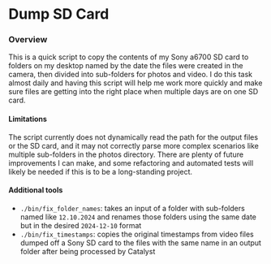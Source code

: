 # Dump SD Card

### Overview
This is a quick script to copy the contents of my Sony a6700 SD card to folders on my desktop named by the date the files were created in the camera, then divided into sub-folders for photos and video. I do this task almost daily and having this script will help me work more quickly and make sure files are getting into the right place when multiple days are on one SD card.

#### Limitations
The script currently does not dynamically read the path for the output files or the SD card, and it may not correctly parse more complex scenarios like multiple sub-folders in the photos directory. There are plenty of future improvements I can make, and some refactoring and automated tests will likely be needed if this is to be a long-standing project.

#### Additional tools
- `./bin/fix_folder_names`: takes an input of a folder with sub-folders named like `12.10.2024` and renames those folders using the same date but in the desired `2024-12-10` format
- `./bin/fix_timestamps`: copies the original timestamps from video files dumped off a Sony SD card to the files with the same name in an output folder after being processed by Catalyst
